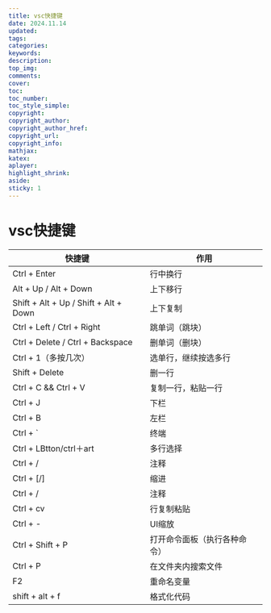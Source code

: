 ```yaml
---
title: vsc快捷键
date: 2024.11.14
updated:
tags: 
categories:
keywords:
description:
top_img:
comments:
cover:
toc:
toc_number:
toc_style_simple:
copyright:
copyright_author:
copyright_author_href:
copyright_url:
copyright_info:
mathjax:
katex:
aplayer:
highlight_shrink:
aside:
sticky: 1
---
```


# vsc快捷键

|快捷键|作用|
|----|----|
|Ctrl + Enter|行中换行|
|Alt + Up / Alt + Down|上下移行|
|Shift + Alt + Up / Shift + Alt + Down|上下复制|
|Ctrl + Left / Ctrl + Right|跳单词（跳块）|
|Ctrl + Delete / Ctrl + Backspace|删单词（删块）|
|Ctrl + 1（多按几次）|选单行，继续按选多行|
|Shift + Delete|删一行|
|Ctrl + C && Ctrl + V|复制一行，粘贴一行|
|Ctrl + J|下栏|
|Ctrl + B|左栏|
|Ctrl + `|终端|
|Ctrl + LBtton/ctrl＋art |多行选择|
|Ctrl + /|注释|
|Ctrl + [/]|缩进|
|Ctrl + /|注释|
|Ctrl + cv|行复制粘贴|
|Ctrl + - |UI缩放|
|Ctrl + Shift + P|打开命令面板（执行各种命令）|
|Ctrl + P|在文件夹内搜索文件|
|F2|重命名变量|
|shift + alt + f|格式化代码|

